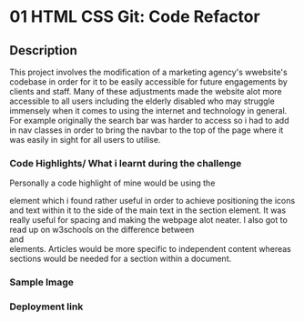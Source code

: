 # 01 HTML CSS Git: Code Refactor

## Description
This project involves the modification of a marketing agency's wwebsite's codebase in order for it to be easily accessible for future engagements by clients and staff.
Many of these adjustments made the website alot more accessible to all users including the elderly disabled who may struggle immensely when it comes to using the internet and technology in general. For example originally the search bar was harder to access so i had to add in nav classes in order to bring the navbar to the top of the page where it was easily in sight for all users to utilise.


### Code Highlights/ What i learnt during the challenge
Personally a code highlight of mine would be using the <aside> element which i found rather useful in order to achieve positioning the icons and text within it to the side of the main text in the section element. It was really useful for spacing and making the webpage alot neater. I also got to read up on w3schools on the difference between <section> and <article> elements. Articles would be more specific to independent content whereas sections would be needed for a section within a document. 

### Sample Image


### Deployment link




